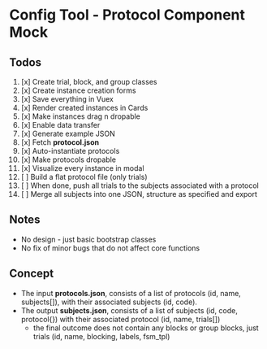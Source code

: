 # Config Tool - Protocol Component Mock

## Todos
1. [x] Create trial, block, and group classes
2. [x] Create instance creation forms
3. [x] Save everything in Vuex
4. [x] Render created instances in Cards
5. [x] Make instances drag n dropable
6. [x] Enable data transfer
7. [x] Generate example JSON
8. [x] Fetch **protocol.json**
9. [x] Auto-instantiate protocols
10. [x] Make protocols dropable
11. [x] Visualize every instance in modal
12. [ ] Build a flat protocol file (only trials)
13. [ ] When done, push all trials to the subjects associated with a protocol
14. [ ] Merge all subjects into one JSON, structure as specified and export

## Notes
- No design - just basic bootstrap classes
- No fix of minor bugs that do not affect core functions

## Concept
- The input **protocols.json**, consists of a list of protocols (id, name, subjects[]), with their associated subjects (id, code).
- The output **subjects.json**, consists of a list of subjects (id, code, protocol{}) with their associated protocol (id, name, trials[])
  - the final outcome does not contain any blocks or group blocks, just trials (id, name, blocking, labels, fsm_tpl)
